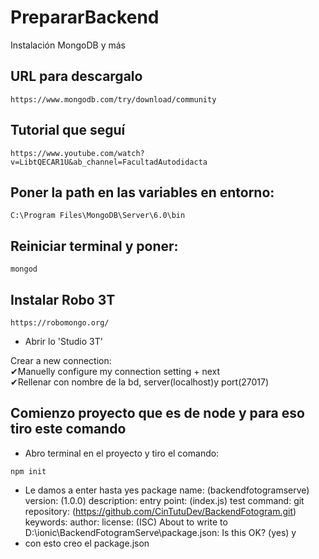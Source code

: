 # PrepararBackend
Instalación MongoDB y más

## URL para descargalo

```
https://www.mongodb.com/try/download/community
```
## Tutorial que seguí

```
https://www.youtube.com/watch?v=LibtQECAR1U&ab_channel=FacultadAutodidacta
```
## Poner la path en las variables en entorno: 
```
C:\Program Files\MongoDB\Server\6.0\bin
```
## Reiniciar terminal y poner: 
```
mongod
```
## Instalar Robo 3T

```
https://robomongo.org/
```
* Abrir lo 'Studio 3T'

Crear a new connection:<br>
 ✔Manuelly configure my connection setting + next <br>
 ✔Rellenar con nombre de la bd, server(localhost)y port(27017)

## Comienzo proyecto que es de node y para eso tiro este comando

* Abro terminal en el proyecto y tiro el comando:
```
npm init
```
* Le damos a enter hasta yes 
package name: (backendfotogramserve)
version: (1.0.0)
description:
entry point: (index.js)
test command:
git repository: (https://github.com/CinTutuDev/BackendFotogram.git)
keywords:
author:
license: (ISC)
About to write to D:\ionic\BackendFotogramServe\package.json:
Is this OK? (yes) y
* con esto creo el package.json




